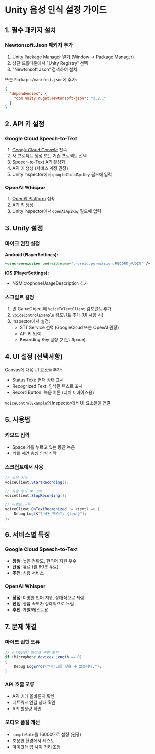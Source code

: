 # Unity 음성 인식 설정 가이드

## 1. 필수 패키지 설치

### Newtonsoft.Json 패키지 추가
1. Unity Package Manager 열기 (Window → Package Manager)
2. 상단 드롭다운에서 "Unity Registry" 선택
3. "Newtonsoft Json" 검색하여 설치

또는 `Packages/manifest.json`에 추가:
```json
{
  "dependencies": {
    "com.unity.nuget.newtonsoft-json": "3.2.1"
  }
}
```

## 2. API 키 설정

### Google Cloud Speech-to-Text
1. [Google Cloud Console](https://console.cloud.google.com/) 접속
2. 새 프로젝트 생성 또는 기존 프로젝트 선택
3. Speech-to-Text API 활성화
4. API 키 생성 (서비스 계정 권장)
5. Unity Inspector에서 `googleCloudApiKey` 필드에 입력

### OpenAI Whisper
1. [OpenAI Platform](https://platform.openai.com/) 접속
2. API 키 생성
3. Unity Inspector에서 `openAiApiKey` 필드에 입력

## 3. Unity 설정

### 마이크 권한 설정
**Android (PlayerSettings):**
```xml
<uses-permission android:name="android.permission.RECORD_AUDIO" />
```

**iOS (PlayerSettings):**
- NSMicrophoneUsageDescription 추가

### 스크립트 설정
1. 빈 GameObject에 `VoiceToTextClient` 컴포넌트 추가
2. `VoiceControlExample` 컴포넌트 추가 (UI 사용 시)
3. Inspector에서 설정:
   - STT Service 선택 (GoogleCloud 또는 OpenAI 권장)
   - API 키 입력
   - Recording Key 설정 (기본: Space)

## 4. UI 설정 (선택사항)

Canvas에 다음 UI 요소들 추가:
- Status Text: 현재 상태 표시
- Recognized Text: 인식된 텍스트 표시
- Record Button: 녹음 버튼 (터치 디바이스용)

`VoiceControlExample`의 Inspector에서 UI 요소들을 연결

## 5. 사용법

### 키보드 입력
- Space 키를 누르고 있는 동안 녹음
- 키를 떼면 음성 인식 시작

### 스크립트에서 사용
```csharp
// 녹음 시작
voiceClient.StartRecording();

// 녹음 중지 및 인식
voiceClient.StopRecording();

// 이벤트 구독
voiceClient.OnTextRecognized += (text) => {
    Debug.Log($"인식된 텍스트: {text}");
};
```

## 6. 서비스별 특징

### Google Cloud Speech-to-Text
- **장점**: 높은 정확도, 한국어 지원 우수
- **단점**: 유료 (월 60분 무료)
- **추천**: 상용 서비스

### OpenAI Whisper
- **장점**: 다양한 언어 지원, 상대적으로 저렴
- **단점**: 응답 속도가 상대적으로 느림
- **추천**: 개발/테스트용

## 7. 문제 해결

### 마이크 권한 오류
```csharp
// 런타임에서 마이크 권한 확인
if (Microphone.devices.Length == 0)
{
    Debug.LogError("마이크를 찾을 수 없습니다.");
}
```

### API 호출 오류
- API 키가 올바른지 확인
- 네트워크 연결 상태 확인
- API 할당량 확인

### 오디오 품질 개선
- `sampleRate`를 16000으로 설정 (권장)
- 조용한 환경에서 테스트
- 마이크와 입 사이 거리 조정